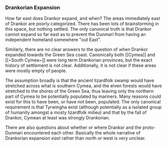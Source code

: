 ### Drankorian Expansion
How far east does Drankor expand, and when? The areas immediately east of Drankor are poorly categorized. There has been lots of brainstorming in this space, but nothing settled. The only canonical truth is that Drankor cannot expand so far east as to prevent the Dunmari from having an independent homeland somewhere "out East". 

Similarly, there are no clear answers to the question of when Drankor expanded towards the Green Sea coast. Canonically both [[Cymea]] and [[~South Cymea~]] were long term Drankorian provinces, but the exact history of settlement is not clear. Additionally, it is not clear if these areas were mostly empty of people.

The assumption broadly is that the ancient lizardfolk swamp would have stretched across what is southern Cymea, and the elven forests would have stretched to the shores of the Green Sea, thus leaving only the northern part of Cymea to be potentially populated by mariners. Many reasons could exist for this to have been, or have not been, populated.  The only canonical requirement is that Tyrwingha exist (although potentially as a isolated group of humanity amongst a mosty lizardfolk milieu) and that by the fall of Drankor, Cymean at least was strongly Drankorian.

There are also questions about whether or where Drankor and the proto-Dunmari encountered each other. Basically the whole narrative of Drankorian expansion _east_ rather than north or west is very unclear.